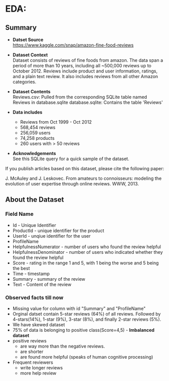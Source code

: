 
# EDA:

## Summary

- **Datset Source**  
https://www.kaggle.com/snap/amazon-fine-food-reviews


- **Dataset Context**  
Dataset consists of reviews of fine foods from amazon. The data span a period of more than 10 years, including all ~500,000 reviews up to October 2012. Reviews include product and user information, ratings, and a plain text review. It also includes reviews from all other Amazon categories.

- **Dataset Contents**  
Reviews.csv: Pulled from the corresponding SQLite table named Reviews in database.sqlite
database.sqlite: Contains the table 'Reviews'

- **Data includes**  
    - Reviews from Oct 1999 - Oct 2012
    - 568,454 reviews
    - 256,059 users
    - 74,258 products
    - 260 users with > 50 reviews
    
- **Acknowledgements**  
See this SQLite query for a quick sample of the dataset.  

If you publish articles based on this dataset, please cite the following paper:  

J. McAuley and J. Leskovec. From amateurs to connoisseurs: modeling the evolution of user expertise through online reviews. WWW, 2013.  


## About the Dataset 

### Field Name 
- Id - Unique Identifier
- ProductId - unique identifier for the product
- UserId - unqiue identifier for the user
- ProfileName
- HelpfulnessNumerator - number of users who found the review helpful
- HelpfulnessDenominator - number of users who indicated whether they found the review helpful
- Score - rating in the range 1 and 5, with 1 being the worse and 5 being the best
- Time - timestamp 
- Summary - summary of the review
- Text - Content of the review

### Observed facts till now   
- Missing value for column with id "Summary" and "ProfileName"
- Orginal datset contain 5-star reviews (64%) of all reviews. Followed by 4-stars(14%),  1-star (9%), 3-star (8%), and finally 2-star reviews (5%).
- We have skewed dataset
- 75% of data is belonging to positive class(Score=4,5) - **Imbalanced dataset**
- positive reviews 
    - are way more than the negative reviews.
    - are shorter
    - are found more helpful (speaks of human cognitive processing)
- Frequent reviewers
    - write longer reviews
    - more help review 
